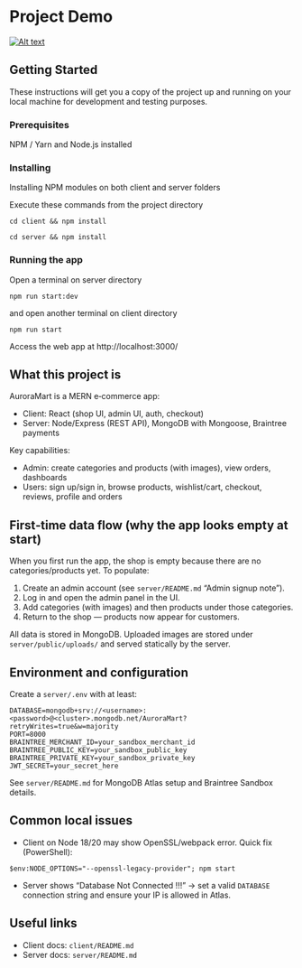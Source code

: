 # Project Demo
[![Alt text](https://img.youtube.com/vi/lXk14qt2D28/0.jpg)](https://www.youtube.com/watch?v=lXk14qt2D28)

## Getting Started

These instructions will get you a copy of the project up and running on your local machine for development and testing purposes.

### Prerequisites

NPM / Yarn and Node.js installed

### Installing

Installing NPM modules on both client and server folders

Execute these commands from the project directory

```
cd client && npm install
```

```
cd server && npm install
```

### Running the app

Open a terminal on server directory

```
npm run start:dev
```

and open another terminal on client directory
```
npm run start
```

Access the web app at http://localhost:3000/

## What this project is

AuroraMart is a MERN e‑commerce app:

- Client: React (shop UI, admin UI, auth, checkout)
- Server: Node/Express (REST API), MongoDB with Mongoose, Braintree payments

Key capabilities:

- Admin: create categories and products (with images), view orders, dashboards
- Users: sign up/sign in, browse products, wishlist/cart, checkout, reviews, profile and orders

## First‑time data flow (why the app looks empty at start)

When you first run the app, the shop is empty because there are no categories/products yet. To populate:

1. Create an admin account (see `server/README.md` “Admin signup note”).
2. Log in and open the admin panel in the UI.
3. Add categories (with images) and then products under those categories.
4. Return to the shop — products now appear for customers.

All data is stored in MongoDB. Uploaded images are stored under `server/public/uploads/` and served statically by the server.

## Environment and configuration

Create a `server/.env` with at least:

```
DATABASE=mongodb+srv://<username>:<password>@<cluster>.mongodb.net/AuroraMart?retryWrites=true&w=majority
PORT=8000
BRAINTREE_MERCHANT_ID=your_sandbox_merchant_id
BRAINTREE_PUBLIC_KEY=your_sandbox_public_key
BRAINTREE_PRIVATE_KEY=your_sandbox_private_key
JWT_SECRET=your_secret_here
```

See `server/README.md` for MongoDB Atlas setup and Braintree Sandbox details.

## Common local issues

- Client on Node 18/20 may show OpenSSL/webpack error. Quick fix (PowerShell):

```
$env:NODE_OPTIONS="--openssl-legacy-provider"; npm start
```

- Server shows “Database Not Connected !!!” → set a valid `DATABASE` connection string and ensure your IP is allowed in Atlas.

## Useful links

- Client docs: `client/README.md`
- Server docs: `server/README.md`
